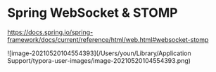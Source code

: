 # Spring WebSocket & STOMP 

https://docs.spring.io/spring-framework/docs/current/reference/html/web.html#websocket-stomp

![image-20210520104554393](/Users/youn/Library/Application Support/typora-user-images/image-20210520104554393.png)


